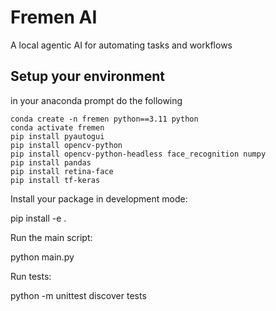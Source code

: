 # Fremen AI

A local agentic AI for automating tasks and workflows

## Setup your environment 
in your anaconda prompt do the following 
```
conda create -n fremen python==3.11 python
conda activate fremen
pip install pyautogui
pip install opencv-python
pip install opencv-python-headless face_recognition numpy
pip install pandas 
pip install retina-face
pip install tf-keras
```



Install your package in development mode:

pip install -e .

Run the main script:

python main.py

Run tests:

python -m unittest discover tests
